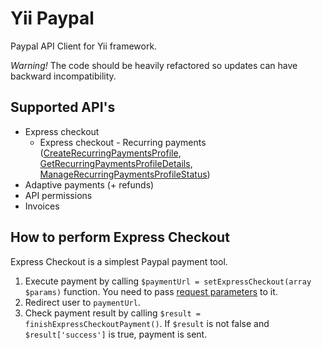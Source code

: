 # Yii Paypal

Paypal API Client for Yii framework.

*Warning!* The code should be heavily refactored so updates can have backward incompatibility.

## Supported API's

* Express checkout
    * Express checkout - Recurring payments ([CreateRecurringPaymentsProfile](https://www.x.com/developers/paypal/documentation-tools/api/createrecurringpaymentsprofile-api-operation-nvp), [GetRecurringPaymentsProfileDetails](https://www.x.com/developers/paypal/documentation-tools/api/getrecurringpaymentsprofiledetails-api-operation-nvp), [ManageRecurringPaymentsProfileStatus](https://www.x.com/developers/paypal/documentation-tools/api/managerecurringpaymentsprofilestatus-api-operation-nvp))
* Adaptive payments (+ refunds)
* API permissions
* Invoices

## How to perform Express Checkout

Express Checkout is a simplest Paypal payment tool. 

1. Execute payment by calling ``$paymentUrl = setExpressCheckout(array $params)`` function. You need to pass [request parameters](https://developer.paypal.com/webapps/developer/docs/classic/api/merchant/SetExpressCheckout_API_Operation_NVP/) to it.
2. Redirect user to ``paymentUrl``.
3. Check payment result by calling ``$result = finishExpressCheckoutPayment()``. If ``$result`` is not false and ``$result['success']`` is true, payment is sent.
